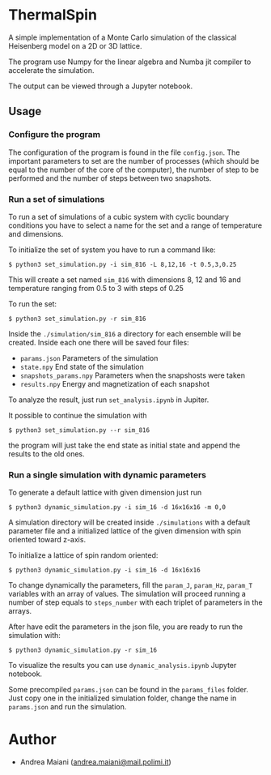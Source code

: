 # ThermalSpin

A simple implementation of a Monte Carlo simulation of the classical Heisenberg model on
a 2D or 3D lattice.

The program use Numpy for the linear algebra and Numba jit compiler to accelerate the simulation.

The output can be viewed through a Jupyter notebook.

## Usage

### Configure the program

The configuration of the program is found in the file `config.json`. The important parameters
to set are the number of processes (which should be equal to the number of the core of the computer),
the number of step to be performed and the number of steps between two snapshots.


### Run a set of simulations

To run a set of simulations of a cubic system with cyclic boundary conditions you have to 
select a name for the set and a range of temperature and dimensions.

To initialize the set of system you have to run a command like:

```lang=bash
$ python3 set_simulation.py -i sim_816 -L 8,12,16 -t 0.5,3,0.25
```

This will create a set named `sim_816` with dimensions 8, 12 and 16 and temperature ranging
from 0.5 to 3 with steps of 0.25

To run the set:

```
$ python3 set_simulation.py -r sim_816
```

Inside the `./simulation/sim_816` a directory for each ensemble will be created.
Inside each one there will be saved four files:
- `params.json`            Parameters of the simulation
- `state.npy`              End state of the simulation
- `snapshots_params.npy`   Parameters when the snapshosts were taken
- `results.npy`            Energy and magnetization of each snapshot

To analyze the result, just run `set_analysis.ipynb` in Jupiter.

It possible to continue the simulation with
```
$ python3 set_simulation.py --r sim_816
```

the program will just take the end state as initial state and append the results to the old ones.

### Run a single simulation with dynamic parameters

To generate a default lattice with given dimension just run

```lang=bash
$ python3 dynamic_simulation.py -i sim_16 -d 16x16x16 -m 0,0
```
A simulation directory will be created inside `./simulations` with a default parameter file
and a initialized lattice of the given dimension with spin oriented toward z-axis.

To initialize a lattice of spin random oriented:
```lang=bash
$ python3 dynamic_simulation.py -i sim_16 -d 16x16x16
```

To change dynamically the parameters, fill the `param_J`, `param_Hz`, `param_T` variables 
with an array of values. The simulation will proceed running a number of step equals to
`steps_number` with each triplet of parameters in the arrays.

After have edit the parameters in the json file, you are ready to run the simulation with:
```
$ python3 dynamic_simulation.py -r sim_16
```

To visualize the results you can use `dynamic_analysis.ipynb` Jupyter notebook.

Some precompiled `params.json` can be found in the `params_files` folder. Just copy one 
in the initialized simulation folder, change the name in `params.json` and run the simulation. 

# Author
- Andrea Maiani (andrea.maiani@mail.polimi.it)